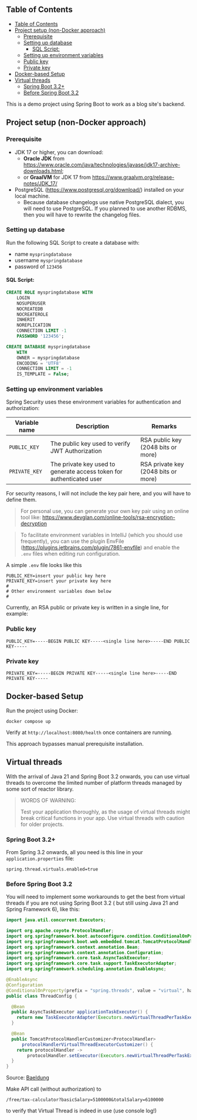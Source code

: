 ## Table of Contents

<!-- TOC -->
  * [Table of Contents](#table-of-contents)
  * [Project setup (non-Docker approach)](#project-setup-non-docker-approach)
    * [Prerequisite](#prerequisite)
    * [Setting up database](#setting-up-database)
      * [SQL Script:](#sql-script)
    * [Setting up environment variables](#setting-up-environment-variables)
    * [Public key](#public-key)
    * [Private key](#private-key)
  * [Docker-based Setup](#docker-based-setup)
  * [Virtual threads](#virtual-threads)
    * [Spring Boot 3.2+](#spring-boot-32)
    * [Before Spring Boot 3.2](#before-spring-boot-32)
<!-- TOC -->

This is a demo project using Spring Boot to work as a blog site's backend.

## Project setup (non-Docker approach)

### Prerequisite

- JDK 17 or higher, you can download:
    - **Oracle JDK** from https://www.oracle.com/java/technologies/javase/jdk17-archive-downloads.html;
    - or **GraalVM** for JDK 17 from https://www.graalvm.org/release-notes/JDK_17/
- PostgreSQL (https://www.postgresql.org/download/) installed on your local machine.
    - Because database changelogs use native PostgreSQL dialect, you will need to use PostgreSQL. If you planned to use
      another RDBMS, then you will have to rewrite the changelog files.

### Setting up database

Run the following SQL Script to create a database with:

* name `myspringdatabase`
* username `myspringdatabase`
* password of `123456`

#### SQL Script:

```SQL
CREATE ROLE myspringdatabase WITH
    LOGIN
    NOSUPERUSER
    NOCREATEDB
    NOCREATEROLE
    INHERIT
    NOREPLICATION
    CONNECTION LIMIT -1
    PASSWORD '123456';

CREATE DATABASE myspringdatabase
    WITH
    OWNER = myspringdatabase
    ENCODING = 'UTF8'
    CONNECTION LIMIT = -1
    IS_TEMPLATE = False;
```

### Setting up environment variables

Spring Security uses these environment variables for authentication and authorization:

| Variable name | Description                                                          | Remarks                             |
|---------------|----------------------------------------------------------------------|-------------------------------------|
| `PUBLIC_KEY`  | The public key used to verify JWT Authorization                      | RSA public key (2048 bits or more)  |
| `PRIVATE_KEY` | The private key used to generate access token for authenticated user | RSA private key (2048 bits or more) |

For security reasons, I will not include the key pair here, and you will have to define them.

> For personal use, you can generate your own key pair using an online tool
> like: https://www.devglan.com/online-tools/rsa-encryption-decryption

> To facilitate environment variables in IntelliJ (which you should use frequently), you can use the plugin
> EnvFile (https://plugins.jetbrains.com/plugin/7861-envfile) and enable the `.env` files when editing run
> configuration.

A simple `.env` file looks like this

```properties
PUBLIC_KEY=insert your public key here
PRIVATE_KEY=insert your private key here
#
# Other environment variables down below
#
```

Currently, an RSA public or private key is written in a single line, for example:

### Public key

```properties
PUBLIC_KEY=-----BEGIN PUBLIC KEY-----<single line here>-----END PUBLIC KEY-----
```

### Private key

```properties
PRIVATE_KEY=-----BEGIN PRIVATE KEY-----<single line here>-----END PRIVATE KEY-----
```

## Docker-based Setup

Run the project using Docker:

```shell
docker compose up
```

Verify at `http://localhost:8080/health` once containers are running.

This approach bypasses manual prerequisite installation.

## Virtual threads

With the arrival of Java 21 and Spring Boot 3.2 onwards, you can use virtual threads to overcome the limited number of
platform threads managed by some sort of reactor library.

> WORDS OF WARNING:
>
> Test your application thoroughly, as the usage of virtual threads might break critical
> functions in your app. Use virtual threads with caution for older projects.

### Spring Boot 3.2+

From Spring 3.2 onwards, all you need is this line in your `application.properties` file:

```properties
spring.thread.virtuals.enabled=true
```

### Before Spring Boot 3.2

You will need to implement some workarounds to get the best from virtual threads if you are not using Spring Boot 3.2 (
but still using Java 21 and Spring Framework 6), like this:

```java
import java.util.concurrent.Executors;

import org.apache.coyote.ProtocolHandler;
import org.springframework.boot.autoconfigure.condition.ConditionalOnProperty;
import org.springframework.boot.web.embedded.tomcat.TomcatProtocolHandlerCustomizer;
import org.springframework.context.annotation.Bean;
import org.springframework.context.annotation.Configuration;
import org.springframework.core.task.AsyncTaskExecutor;
import org.springframework.core.task.support.TaskExecutorAdapter;
import org.springframework.scheduling.annotation.EnableAsync;

@EnableAsync
@Configuration
@ConditionalOnProperty(prefix = "spring.threads", value = "virtual", havingValue = "true")
public class ThreadConfig {

  @Bean
  public AsyncTaskExecutor applicationTaskExecutor() {
    return new TaskExecutorAdapter(Executors.newVirtualThreadPerTaskExecutor());
  }

  @Bean
  public TomcatProtocolHandlerCustomizer<ProtocolHandler>
      protocolHandlerVirtualThreadExecutorCustomizer() {
    return protocolHandler ->
        protocolHandler.setExecutor(Executors.newVirtualThreadPerTaskExecutor());
  }
}

```

Source: [Baeldung](https://www.baeldung.com/spring-6-virtual-threads)

Make API call (without authorization) to 
```text
/free/tax-calculator?basicSalary=5100000&totalSalary=6100000
```

to verify that Virtual Thread is indeed in use (use console log!)